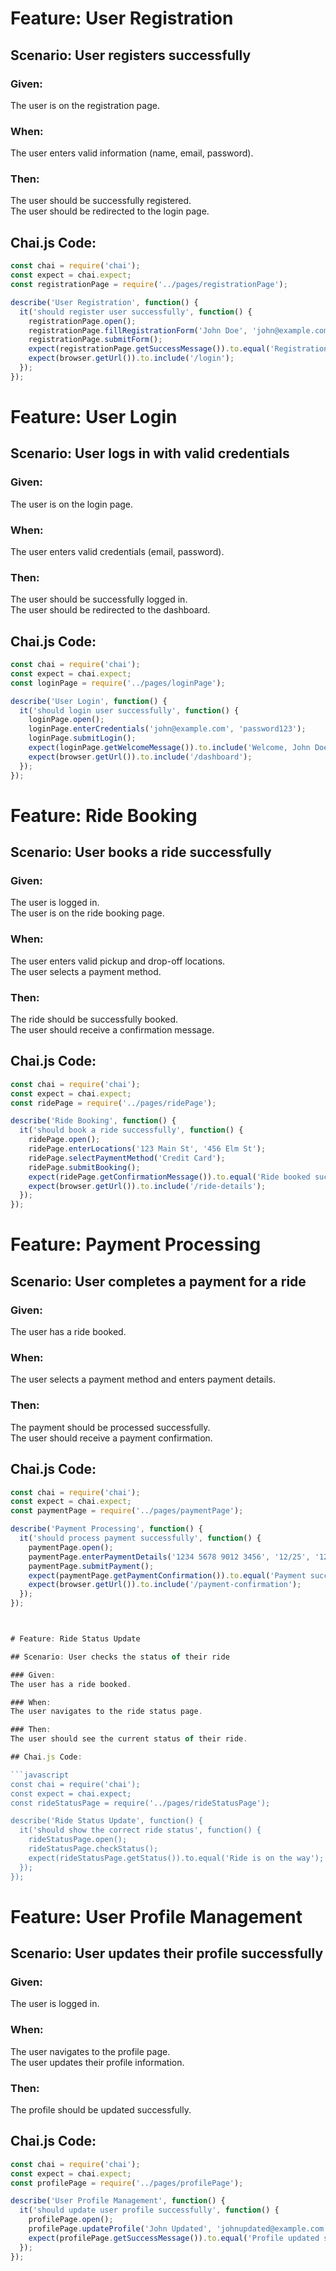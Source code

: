 # Feature: User Registration

## Scenario: User registers successfully

### Given:
The user is on the registration page.

### When:
The user enters valid information (name, email, password).

### Then:
The user should be successfully registered.  
The user should be redirected to the login page.

## Chai.js Code:

```javascript
const chai = require('chai');
const expect = chai.expect;
const registrationPage = require('../pages/registrationPage');

describe('User Registration', function() {
  it('should register user successfully', function() {
    registrationPage.open();
    registrationPage.fillRegistrationForm('John Doe', 'john@example.com', 'password123');
    registrationPage.submitForm();
    expect(registrationPage.getSuccessMessage()).to.equal('Registration successful');
    expect(browser.getUrl()).to.include('/login');
  });
});
```

# Feature: User Login

## Scenario: User logs in with valid credentials

### Given:


The user is on the login page.

### When:
The user enters valid credentials (email, password).

### Then:
The user should be successfully logged in.  
The user should be redirected to the dashboard.

## Chai.js Code:

```javascript
const chai = require('chai');
const expect = chai.expect;
const loginPage = require('../pages/loginPage');

describe('User Login', function() {
  it('should login user successfully', function() {
    loginPage.open();
    loginPage.enterCredentials('john@example.com', 'password123');
    loginPage.submitLogin();
    expect(loginPage.getWelcomeMessage()).to.include('Welcome, John Doe');
    expect(browser.getUrl()).to.include('/dashboard');
  });
});
```

# Feature: Ride Booking

## Scenario: User books a ride successfully

### Given:
The user is logged in.  
The user is on the ride booking page.

### When:
The user enters valid pickup and drop-off locations.  
The user selects a payment method.

### Then:
The ride should be successfully booked.  
The user should receive a confirmation message.

## Chai.js Code:

```javascript
const chai = require('chai');
const expect = chai.expect;
const ridePage = require('../pages/ridePage');

describe('Ride Booking', function() {
  it('should book a ride successfully', function() {
    ridePage.open();
    ridePage.enterLocations('123 Main St', '456 Elm St');
    ridePage.selectPaymentMethod('Credit Card');
    ridePage.submitBooking();
    expect(ridePage.getConfirmationMessage()).to.equal('Ride booked successfully');
    expect(browser.getUrl()).to.include('/ride-details');
  });
});
```
# Feature: Payment Processing

## Scenario: User completes a payment for a ride

### Given:
The user has a ride booked.

### When:
The user selects a payment method and enters payment details.

### Then:
The payment should be processed successfully.  
The user should receive a payment confirmation.

## Chai.js Code:

```javascript
const chai = require('chai');
const expect = chai.expect;
const paymentPage = require('../pages/paymentPage');

describe('Payment Processing', function() {
  it('should process payment successfully', function() {
    paymentPage.open();
    paymentPage.enterPaymentDetails('1234 5678 9012 3456', '12/25', '123');
    paymentPage.submitPayment();
    expect(paymentPage.getPaymentConfirmation()).to.equal('Payment successful');
    expect(browser.getUrl()).to.include('/payment-confirmation');
  });
});



# Feature: Ride Status Update

## Scenario: User checks the status of their ride

### Given:
The user has a ride booked.

### When:
The user navigates to the ride status page.

### Then:
The user should see the current status of their ride.

## Chai.js Code:

```javascript
const chai = require('chai');
const expect = chai.expect;
const rideStatusPage = require('../pages/rideStatusPage');

describe('Ride Status Update', function() {
  it('should show the correct ride status', function() {
    rideStatusPage.open();
    rideStatusPage.checkStatus();
    expect(rideStatusPage.getStatus()).to.equal('Ride is on the way');
  });
});
```
# Feature: User Profile Management

## Scenario: User updates their profile successfully

### Given:
The user is logged in.

### When:
The user navigates to the profile page.  
The user updates their profile information.

### Then:
The profile should be updated successfully.

## Chai.js Code:

```javascript
const chai = require('chai');
const expect = chai.expect;
const profilePage = require('../pages/profilePage');

describe('User Profile Management', function() {
  it('should update user profile successfully', function() {
    profilePage.open();
    profilePage.updateProfile('John Updated', 'johnupdated@example.com');
    expect(profilePage.getSuccessMessage()).to.equal('Profile updated successfully');
  });
});
```
